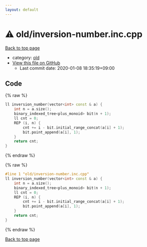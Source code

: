 ```yaml
---
layout: default
---
```


<!-- mathjax config similar to math.stackexchange -->
<script type="text/javascript" async
  src="https://cdnjs.cloudflare.com/ajax/libs/mathjax/2.7.5/MathJax.js?config=TeX-MML-AM_CHTML">
</script>
<script type="text/x-mathjax-config">
  MathJax.Hub.Config({
    TeX: { equationNumbers: { autoNumber: "AMS" }},
    tex2jax: {
      inlineMath: [ ['$','$'] ],
      processEscapes: true
    },
    "HTML-CSS": { matchFontHeight: false },
    displayAlign: "left",
    displayIndent: "2em"
  });
</script>

<script type="text/javascript" src="https://cdnjs.cloudflare.com/ajax/libs/jquery/3.4.1/jquery.min.js"></script>
<script src="https://cdn.jsdelivr.net/npm/jquery-balloon-js@1.1.2/jquery.balloon.min.js" integrity="sha256-ZEYs9VrgAeNuPvs15E39OsyOJaIkXEEt10fzxJ20+2I=" crossorigin="anonymous"></script>
<script type="text/javascript" src="../../assets/js/copy-button.js"></script>
<link rel="stylesheet" href="../../assets/css/copy-button.css" />


# :warning: old/inversion-number.inc.cpp

<a href="../../index.html">Back to top page</a>

* category: <a href="../../index.html#149603e6c03516362a8da23f624db945">old</a>
* <a href="{{ site.github.repository_url }}/blob/master/old/inversion-number.inc.cpp">View this file on GitHub</a>
    - Last commit date: 2020-01-08 18:35:19+09:00




## Code

<a id="unbundled"></a>
{% raw %}
```cpp
ll inversion_number(vector<int> const & a) {
    int n = a.size();
    binary_indexed_tree<plus_monoid> bit(n + 1);
    ll cnt = 0;
    REP (i, n) {
        cnt += i - bit.initial_range_concat(a[i] + 1);
        bit.point_append(a[i], 1);
    }
    return cnt;
}

```
{% endraw %}

<a id="bundled"></a>
{% raw %}
```cpp
#line 1 "old/inversion-number.inc.cpp"
ll inversion_number(vector<int> const & a) {
    int n = a.size();
    binary_indexed_tree<plus_monoid> bit(n + 1);
    ll cnt = 0;
    REP (i, n) {
        cnt += i - bit.initial_range_concat(a[i] + 1);
        bit.point_append(a[i], 1);
    }
    return cnt;
}

```
{% endraw %}

<a href="../../index.html">Back to top page</a>


